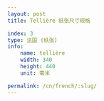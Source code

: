 ```yaml
---
layout: post
title: Tellière 纸张尺寸规格

index: 3
type: 法国 (纸张)
info:
    name: tellière
    width: 340
    height: 440
    unit: 毫米

permalink: /cn/french/:slug/
---
```




